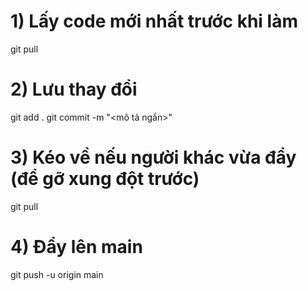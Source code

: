 
# 1) Lấy code mới nhất trước khi làm
git pull

# 2) Lưu thay đổi
git add .
git commit -m "<mô tả ngắn>"

# 3) Kéo về nếu người khác vừa đẩy (để gỡ xung đột trước)
git pull 

# 4) Đẩy lên main
git push -u origin main

